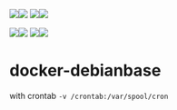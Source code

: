 [![](https://images.microbadger.com/badges/image/babim/debianbase.svg)](https://microbadger.com/images/babim/debianbase "Get your own image badge on microbadger.com")[![](https://images.microbadger.com/badges/version/babim/debianbase.svg)](https://microbadger.com/images/babim/debianbase "Get your own version badge on microbadger.com")
[![](https://images.microbadger.com/badges/image/babim/debianbase:ssh.svg)](https://microbadger.com/images/babim/debianbase:ssh "Get your own image badge on microbadger.com")[![](https://images.microbadger.com/badges/version/babim/debianbase:ssh.svg)](https://microbadger.com/images/babim/debianbase:ssh "Get your own version badge on microbadger.com")

[![](https://images.microbadger.com/badges/image/babim/debianbase:cron.svg)](https://microbadger.com/images/babim/debianbase:cron "Get your own image badge on microbadger.com")[![](https://images.microbadger.com/badges/version/babim/debianbase:cron.svg)](https://microbadger.com/images/babim/debianbase:cron "Get your own version badge on microbadger.com")
[![](https://images.microbadger.com/badges/image/babim/debianbase:cron.ssh.svg)](https://microbadger.com/images/babim/debianbase:cron.ssh "Get your own image badge on microbadger.com")[![](https://images.microbadger.com/badges/version/babim/debianbase:cron.ssh.svg)](https://microbadger.com/images/babim/debianbase:cron.ssh "Get your own version badge on microbadger.com")

# docker-debianbase

with crontab `-v /crontab:/var/spool/cron`
